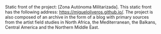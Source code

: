 Static front of the project: [Zona Autónoma Militarizada]. This static front has the following address: https://migueloliveros.github.io/.
The project is also composed of an archive in the form of a blog with primary sources from the artist field studies in North Africa, the Mediterranean, the Balkans, Central America and the Northern Middle East.
